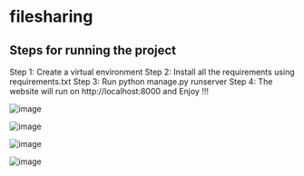 # filesharing

## Steps for running the project

Step 1: Create a virtual environment
Step 2: Install all the requirements using requirements.txt
Step 3: Run python manage.py runserver
Step 4: The website will run on http://localhost:8000 and Enjoy !!!

![image](https://github.com/DeepCoomer/filesharing/assets/75359203/42ace8af-d18f-4610-ba8b-672e98a98672)

![image](https://github.com/DeepCoomer/filesharing/assets/75359203/b0db494d-3829-437b-958f-a54a03227c66)

![image](https://github.com/DeepCoomer/filesharing/assets/75359203/ca10eefa-d460-4510-8bfc-b74d99104248)

![image](https://github.com/DeepCoomer/filesharing/assets/75359203/9bbeb0d0-ba9e-4fd9-adbf-1b034cf363b0)

